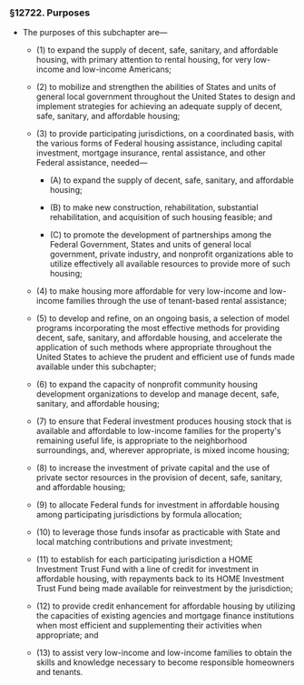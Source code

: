 ### §12722. Purposes
* The purposes of this subchapter are—

  * (1) to expand the supply of decent, safe, sanitary, and affordable housing, with primary attention to rental housing, for very low-income and low-income Americans;

  * (2) to mobilize and strengthen the abilities of States and units of general local government throughout the United States to design and implement strategies for achieving an adequate supply of decent, safe, sanitary, and affordable housing;

  * (3) to provide participating jurisdictions, on a coordinated basis, with the various forms of Federal housing assistance, including capital investment, mortgage insurance, rental assistance, and other Federal assistance, needed—

    * (A) to expand the supply of decent, safe, sanitary, and affordable housing;

    * (B) to make new construction, rehabilitation, substantial rehabilitation, and acquisition of such housing feasible; and

    * (C) to promote the development of partnerships among the Federal Government, States and units of general local government, private industry, and nonprofit organizations able to utilize effectively all available resources to provide more of such housing;


  * (4) to make housing more affordable for very low-income and low-income families through the use of tenant-based rental assistance;

  * (5) to develop and refine, on an ongoing basis, a selection of model programs incorporating the most effective methods for providing decent, safe, sanitary, and affordable housing, and accelerate the application of such methods where appropriate throughout the United States to achieve the prudent and efficient use of funds made available under this subchapter;

  * (6) to expand the capacity of nonprofit community housing development organizations to develop and manage decent, safe, sanitary, and affordable housing;

  * (7) to ensure that Federal investment produces housing stock that is available and affordable to low-income families for the property's remaining useful life, is appropriate to the neighborhood surroundings, and, wherever appropriate, is mixed income housing;

  * (8) to increase the investment of private capital and the use of private sector resources in the provision of decent, safe, sanitary, and affordable housing;

  * (9) to allocate Federal funds for investment in affordable housing among participating jurisdictions by formula allocation;

  * (10) to leverage those funds insofar as practicable with State and local matching contributions and private investment;

  * (11) to establish for each participating jurisdiction a HOME Investment Trust Fund with a line of credit for investment in affordable housing, with repayments back to its HOME Investment Trust Fund being made available for reinvestment by the jurisdiction;

  * (12) to provide credit enhancement for affordable housing by utilizing the capacities of existing agencies and mortgage finance institutions when most efficient and supplementing their activities when appropriate; and

  * (13) to assist very low-income and low-income families to obtain the skills and knowledge necessary to become responsible homeowners and tenants.